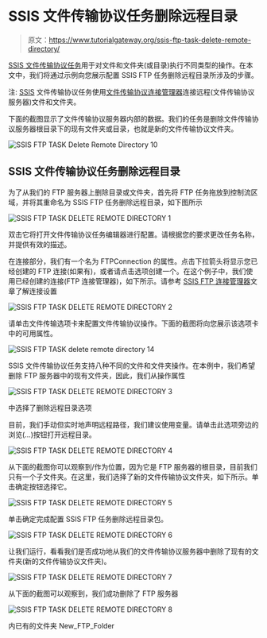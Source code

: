 # SSIS 文件传输协议任务删除远程目录

> 原文：<https://www.tutorialgateway.org/ssis-ftp-task-delete-remote-directory/>

[SSIS 文件传输协议任务](https://www.tutorialgateway.org/ssis-ftp-task/)用于对文件和文件夹(或目录)执行不同类型的操作。在本文中，我们将通过示例向您展示配置 SSIS FTP 任务删除远程目录所涉及的步骤。

注: [SSIS](https://www.tutorialgateway.org/ssis/) 文件传输协议任务使用[文件传输协议连接管理器](https://www.tutorialgateway.org/ssis-ftp-connection-manager/)连接远程(文件传输协议服务器)文件和文件夹。

下面的截图显示了文件传输协议服务器内部的数据。我们的任务是删除文件传输协议服务器根目录下的现有文件夹或目录，也就是新的文件传输协议文件夹。

![SSIS FTP TASK Delete Remote Directory 10](img/3428e4845f2e446f54d33c57570f743f.png)

## SSIS 文件传输协议任务删除远程目录

为了从我们的 FTP 服务器上删除目录或文件夹，首先将 FTP 任务拖放到控制流区域，并将其重命名为 SSIS FTP 任务删除远程目录，如下图所示

![SSIS FTP TASK DELETE REMOTE DIRECTORY 1](img/d7a4b439548ee601785d9e0c095a9f0f.png)

双击它将打开文件传输协议任务编辑器进行配置。请根据您的要求更改任务名称，并提供有效的描述。

在连接部分，我们有一个名为 FTPConnection 的属性。点击下拉箭头将显示您已经创建的 FTP 连接(如果有)，或者请点击<new connection..="">选项创建一个。在这个例子中，我们使用已经创建的连接(FTP 连接管理器)，如下所示。请参考 [SSIS FTP 连接管理器](https://www.tutorialgateway.org/ssis-ftp-connection-manager/)文章了解连接设置</new>

![SSIS FTP TASK DELETE REMOTE DIRECTORY 2](img/1371f3ce3a7719178b24a9b6cf768f63.png)

请单击文件传输选项卡来配置文件传输协议操作。下面的截图将向您展示该选项卡中的可用属性。

![SSIS FTP TASK delete remote directory 14](img/5b7a979f761dae6cf1f70ecede765bb0.png)

SSIS 文件传输协议任务支持八种不同的文件和文件夹操作。在本例中，我们希望删除 FTP 服务器中的现有文件夹，因此，我们从操作属性

![SSIS FTP TASK DELETE REMOTE DIRECTORY 3](img/1e75228d128aa9e2e4b7f623e57dce22.png)

中选择了删除远程目录选项

目前，我们手动但实时地声明远程路径，我们建议使用变量。请单击此选项旁边的浏览(…)按钮打开远程目录。

![SSIS FTP TASK DELETE REMOTE DIRECTORY 4](img/5174f97c7ee553172a7088e4f57b333b.png)

从下面的截图你可以观察到/作为位置，因为它是 FTP 服务器的根目录，目前我们只有一个子文件夹。在这里，我们选择了新的文件传输协议文件夹，如下所示。单击确定按钮选择它。

![SSIS FTP TASK DELETE REMOTE DIRECTORY 5](img/17598e24d8cc48b1cfdede75bac01c23.png)

单击确定完成配置 SSIS FTP 任务删除远程目录包。

![SSIS FTP TASK DELETE REMOTE DIRECTORY 6](img/ac083af6eb95f6aaae8a643b793276dd.png)

让我们运行，看看我们是否成功地从我们的文件传输协议服务器中删除了现有的文件夹(新的文件传输协议文件夹)。

![SSIS FTP TASK DELETE REMOTE DIRECTORY 7](img/9e99572b27930bc4d2f6138a2c82cf60.png)

从下面的截图可以观察到，我们成功删除了 FTP 服务器

![SSIS FTP TASK DELETE REMOTE DIRECTORY 8](img/65157db17ef36723833949f14c3183bf.png)

内已有的文件夹 New_FTP_Folder